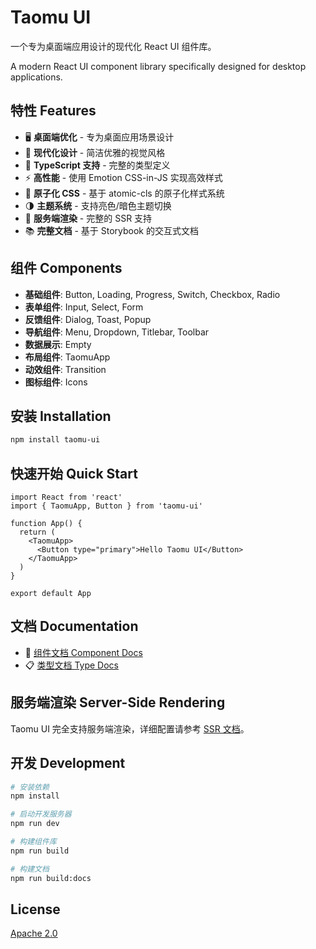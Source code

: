 # Taomu UI

一个专为桌面端应用设计的现代化 React UI 组件库。

A modern React UI component library specifically designed for desktop applications.

## 特性 Features

- 🖥️ **桌面端优化** - 专为桌面应用场景设计
- 🎨 **现代化设计** - 简洁优雅的视觉风格
- 🔧 **TypeScript 支持** - 完整的类型定义
- ⚡ **高性能** - 使用 Emotion CSS-in-JS 实现高效样式
- 🎯 **原子化 CSS** - 基于 atomic-cls 的原子化样式系统
- 🌗 **主题系统** - 支持亮色/暗色主题切换
- 📱 **服务端渲染** - 完整的 SSR 支持
- 📚 **完整文档** - 基于 Storybook 的交互式文档

## 组件 Components

- **基础组件**: Button, Loading, Progress, Switch, Checkbox, Radio
- **表单组件**: Input, Select, Form
- **反馈组件**: Dialog, Toast, Popup
- **导航组件**: Menu, Dropdown, Titlebar, Toolbar
- **数据展示**: Empty
- **布局组件**: TaomuApp
- **动效组件**: Transition
- **图标组件**: Icons

## 安装 Installation

```bash
npm install taomu-ui
```

## 快速开始 Quick Start

```tsx
import React from 'react'
import { TaomuApp, Button } from 'taomu-ui'

function App() {
  return (
    <TaomuApp>
      <Button type="primary">Hello Taomu UI</Button>
    </TaomuApp>
  )
}

export default App
```

## 文档 Documentation

- 📖 [组件文档 Component Docs](https://taomux.github.io/taomu-ui/)
- 📋 [类型文档 Type Docs](https://taomux.github.io/taomu-ui/type-doc/)

## 服务端渲染 Server-Side Rendering

Taomu UI 完全支持服务端渲染，详细配置请参考 [SSR 文档](https://taomux.github.io/taomu-ui/?path=/docs/服务端渲染--docs)。

## 开发 Development

```bash
# 安装依赖
npm install

# 启动开发服务器
npm run dev

# 构建组件库
npm run build

# 构建文档
npm run build:docs
```

## License

[Apache 2.0](./LICENSE)
